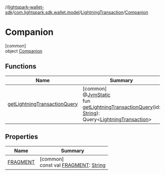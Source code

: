 //[lightspark-wallet-sdk](../../../../index.md)/[com.lightspark.sdk.wallet.model](../../index.md)/[LightningTransaction](../index.md)/[Companion](index.md)

# Companion

[common]\
object [Companion](index.md)

## Functions

| Name | Summary |
|---|---|
| [getLightningTransactionQuery](get-lightning-transaction-query.md) | [common]<br>@[JvmStatic](https://kotlinlang.org/api/latest/jvm/stdlib/kotlin.jvm/-jvm-static/index.html)<br>fun [getLightningTransactionQuery](get-lightning-transaction-query.md)(id: [String](https://kotlinlang.org/api/latest/jvm/stdlib/kotlin/-string/index.html)): Query&lt;[LightningTransaction](../index.md)&gt; |

## Properties

| Name | Summary |
|---|---|
| [FRAGMENT](-f-r-a-g-m-e-n-t.md) | [common]<br>const val [FRAGMENT](-f-r-a-g-m-e-n-t.md): [String](https://kotlinlang.org/api/latest/jvm/stdlib/kotlin/-string/index.html) |
